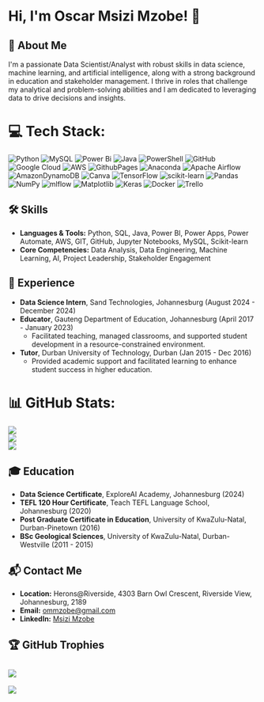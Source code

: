 # Hi, I'm Oscar Msizi Mzobe! 👋

## 🌟 About Me
I'm a passionate Data Scientist/Analyst with robust skills in data science, machine learning, and artificial intelligence, along with a strong background in education and stakeholder management. I thrive in roles that challenge my analytical and problem-solving abilities and I am dedicated to leveraging data to drive decisions and insights.

# 💻 Tech Stack:
![Python](https://img.shields.io/badge/python-3670A0?style=for-the-badge&logo=python&logoColor=ffdd54) ![MySQL](https://img.shields.io/badge/mysql-4479A1.svg?style=for-the-badge&logo=mysql&logoColor=white) ![Power Bi](https://img.shields.io/badge/power_bi-F2C811?style=for-the-badge&logo=powerbi&logoColor=black) ![Java](https://img.shields.io/badge/java-%23ED8B00.svg?style=for-the-badge&logo=openjdk&logoColor=white) ![PowerShell](https://img.shields.io/badge/PowerShell-%235391FE.svg?style=for-the-badge&logo=powershell&logoColor=white) ![GitHub](https://img.shields.io/badge/github-%23121011.svg?style=for-the-badge&logo=github&logoColor=white) ![Google Cloud](https://img.shields.io/badge/GoogleCloud-%234285F4.svg?style=for-the-badge&logo=google-cloud&logoColor=white) ![AWS](https://img.shields.io/badge/AWS-%23FF9900.svg?style=for-the-badge&logo=amazon-aws&logoColor=white) ![GithubPages](https://img.shields.io/badge/github%20pages-121013?style=for-the-badge&logo=github&logoColor=white) ![Anaconda](https://img.shields.io/badge/Anaconda-%2344A833.svg?style=for-the-badge&logo=anaconda&logoColor=white) ![Apache Airflow](https://img.shields.io/badge/Apache%20Airflow-017CEE?style=for-the-badge&logo=Apache%20Airflow&logoColor=white) ![AmazonDynamoDB](https://img.shields.io/badge/Amazon%20DynamoDB-4053D6?style=for-the-badge&logo=Amazon%20DynamoDB&logoColor=white) ![Canva](https://img.shields.io/badge/Canva-%2300C4CC.svg?style=for-the-badge&logo=Canva&logoColor=white) ![TensorFlow](https://img.shields.io/badge/TensorFlow-%23FF6F00.svg?style=for-the-badge&logo=TensorFlow&logoColor=white) ![scikit-learn](https://img.shields.io/badge/scikit--learn-%23F7931E.svg?style=for-the-badge&logo=scikit-learn&logoColor=white) ![Pandas](https://img.shields.io/badge/pandas-%23150458.svg?style=for-the-badge&logo=pandas&logoColor=white) ![NumPy](https://img.shields.io/badge/numpy-%23013243.svg?style=for-the-badge&logo=numpy&logoColor=white) ![mlflow](https://img.shields.io/badge/mlflow-%23d9ead3.svg?style=for-the-badge&logo=numpy&logoColor=blue) ![Matplotlib](https://img.shields.io/badge/Matplotlib-%23ffffff.svg?style=for-the-badge&logo=Matplotlib&logoColor=black) ![Keras](https://img.shields.io/badge/Keras-%23D00000.svg?style=for-the-badge&logo=Keras&logoColor=white) ![Docker](https://img.shields.io/badge/docker-%230db7ed.svg?style=for-the-badge&logo=docker&logoColor=white) ![Trello](https://img.shields.io/badge/Trello-%23026AA7.svg?style=for-the-badge&logo=Trello&logoColor=white)

## 🛠️ Skills
- **Languages & Tools:** Python, SQL, Java, Power BI, Power Apps, Power Automate, AWS, GIT, GitHub, Jupyter Notebooks, MySQL, Scikit-learn
- **Core Competencies:** Data Analysis, Data Engineering, Machine Learning, AI, Project Leadership, Stakeholder Engagement
  
## 💼 Experience
- **Data Science Intern**, Sand Technologies, Johannesburg (August 2024 - December 2024)
- **Educator**, Gauteng Department of Education, Johannesburg (April 2017 - January 2023)
  - Facilitated teaching, managed classrooms, and supported student development in a resource-constrained environment.
- **Tutor**, Durban University of Technology, Durban (Jan 2015 - Dec 2016)
  - Provided academic support and facilitated learning to enhance student success in higher education.

# 📊 GitHub Stats:
![](https://github-readme-stats.vercel.app/api?username=OMMzobe&theme=dark&hide_border=false&include_all_commits=false&count_private=false)<br/>
![](https://github-readme-streak-stats.herokuapp.com/?user=OMMzobe&theme=dark&hide_border=false)<br/>
![](https://github-readme-stats.vercel.app/api/top-langs/?username=OMMzobe&theme=dark&hide_border=false&include_all_commits=false&count_private=false&layout=compact)

## 🎓 Education
- **Data Science Certificate**, ExploreAI Academy, Johannesburg (2024)
- **TEFL 120 Hour Certificate**, Teach TEFL Language School, Johannesburg (2020)
- **Post Graduate Certificate in Education**, University of KwaZulu-Natal, Durban-Pinetown (2016)
- **BSc Geological Sciences**, University of KwaZulu-Natal, Durban-Westville (2011 - 2015)


## 📬 Contact Me
- **Location:** Herons@Riverside, 4303 Barn Owl Crescent, Riverside View, Johannesburg, 2189
- **Email:** [ommzobe@gmail.com](mailto:ommzobe@gmail.com)
- **LinkedIn:** [Msizi Mzobe](https://www.linkedin.com/in/msizi-mzobe-8a2255108)

## 🏆 GitHub Trophies
![](https://github-profile-trophy.vercel.app/?username=OMMzobe&theme=radical&no-frame=false&no-bg=true&margin-w=4)
---
[![](https://visitcount.itsvg.in/api?id=OMMzobe&icon=0&color=0)](https://visitcount.itsvg.in)

<!-- Proudly created with GPRM ( https://gprm.itsvg.in ) -->
